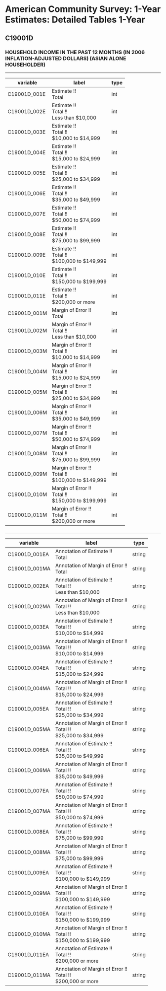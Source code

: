 # American Community Survey: 1-Year Estimates: Detailed Tables 1-Year

## C19001D

### HOUSEHOLD INCOME IN THE PAST 12 MONTHS (IN 2006 INFLATION-ADJUSTED DOLLARS) (ASIAN ALONE HOUSEHOLDER)

___

| variable | label | type |
| ----- | ----- | ----- |
| C19001D_001E | Estimate !!<br>Total | int |
| C19001D_002E | Estimate !!<br>Total !!<br>Less than $10,000 | int |
| C19001D_003E | Estimate !!<br>Total !!<br>$10,000 to $14,999 | int |
| C19001D_004E | Estimate !!<br>Total !!<br>$15,000 to $24,999 | int |
| C19001D_005E | Estimate !!<br>Total !!<br>$25,000 to $34,999 | int |
| C19001D_006E | Estimate !!<br>Total !!<br>$35,000 to $49,999 | int |
| C19001D_007E | Estimate !!<br>Total !!<br>$50,000 to $74,999 | int |
| C19001D_008E | Estimate !!<br>Total !!<br>$75,000 to $99,999 | int |
| C19001D_009E | Estimate !!<br>Total !!<br>$100,000 to $149,999 | int |
| C19001D_010E | Estimate !!<br>Total !!<br>$150,000 to $199,999 | int |
| C19001D_011E | Estimate !!<br>Total !!<br>$200,000 or more | int |
| C19001D_001M | Margin of Error !!<br>Total | int |
| C19001D_002M | Margin of Error !!<br>Total !!<br>Less than $10,000 | int |
| C19001D_003M | Margin of Error !!<br>Total !!<br>$10,000 to $14,999 | int |
| C19001D_004M | Margin of Error !!<br>Total !!<br>$15,000 to $24,999 | int |
| C19001D_005M | Margin of Error !!<br>Total !!<br>$25,000 to $34,999 | int |
| C19001D_006M | Margin of Error !!<br>Total !!<br>$35,000 to $49,999 | int |
| C19001D_007M | Margin of Error !!<br>Total !!<br>$50,000 to $74,999 | int |
| C19001D_008M | Margin of Error !!<br>Total !!<br>$75,000 to $99,999 | int |
| C19001D_009M | Margin of Error !!<br>Total !!<br>$100,000 to $149,999 | int |
| C19001D_010M | Margin of Error !!<br>Total !!<br>$150,000 to $199,999 | int |
| C19001D_011M | Margin of Error !!<br>Total !!<br>$200,000 or more | int |
### 

___

| variable | label | type |
| ----- | ----- | ----- |
| C19001D_001EA | Annotation of Estimate !!<br>Total | string |
| C19001D_001MA | Annotation of Margin of Error !!<br>Total | string |
| C19001D_002EA | Annotation of Estimate !!<br>Total !!<br>Less than $10,000 | string |
| C19001D_002MA | Annotation of Margin of Error !!<br>Total !!<br>Less than $10,000 | string |
| C19001D_003EA | Annotation of Estimate !!<br>Total !!<br>$10,000 to $14,999 | string |
| C19001D_003MA | Annotation of Margin of Error !!<br>Total !!<br>$10,000 to $14,999 | string |
| C19001D_004EA | Annotation of Estimate !!<br>Total !!<br>$15,000 to $24,999 | string |
| C19001D_004MA | Annotation of Margin of Error !!<br>Total !!<br>$15,000 to $24,999 | string |
| C19001D_005EA | Annotation of Estimate !!<br>Total !!<br>$25,000 to $34,999 | string |
| C19001D_005MA | Annotation of Margin of Error !!<br>Total !!<br>$25,000 to $34,999 | string |
| C19001D_006EA | Annotation of Estimate !!<br>Total !!<br>$35,000 to $49,999 | string |
| C19001D_006MA | Annotation of Margin of Error !!<br>Total !!<br>$35,000 to $49,999 | string |
| C19001D_007EA | Annotation of Estimate !!<br>Total !!<br>$50,000 to $74,999 | string |
| C19001D_007MA | Annotation of Margin of Error !!<br>Total !!<br>$50,000 to $74,999 | string |
| C19001D_008EA | Annotation of Estimate !!<br>Total !!<br>$75,000 to $99,999 | string |
| C19001D_008MA | Annotation of Margin of Error !!<br>Total !!<br>$75,000 to $99,999 | string |
| C19001D_009EA | Annotation of Estimate !!<br>Total !!<br>$100,000 to $149,999 | string |
| C19001D_009MA | Annotation of Margin of Error !!<br>Total !!<br>$100,000 to $149,999 | string |
| C19001D_010EA | Annotation of Estimate !!<br>Total !!<br>$150,000 to $199,999 | string |
| C19001D_010MA | Annotation of Margin of Error !!<br>Total !!<br>$150,000 to $199,999 | string |
| C19001D_011EA | Annotation of Estimate !!<br>Total !!<br>$200,000 or more | string |
| C19001D_011MA | Annotation of Margin of Error !!<br>Total !!<br>$200,000 or more | string |

